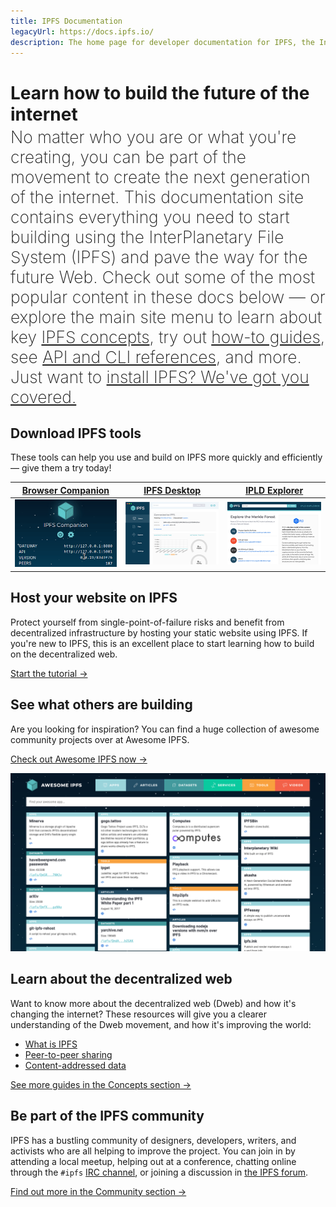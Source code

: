 ```yaml
---
title: IPFS Documentation
legacyUrl: https://docs.ipfs.io/
description: The home page for developer documentation for IPFS, the InterPlanetary File System.
---
```


# Learn how to build the future of the internet

<p style="font-size:1.65rem; font-weight: 200; line-height: 2rem; margin-top: -15px;">No matter who you are or what you're creating, you can be part of the movement to create the next generation of the internet. This documentation site contains everything you need to start building using the InterPlanetary File System (IPFS) and pave the way for the future Web. Check out some of the most popular content in these docs below — or explore the main site menu to learn about key <a href="/concepts/">IPFS concepts</a>, try out <a href="/how-to/">how-to guides</a>, see <a href="/reference/">API and CLI references</a>, and more. Just want to <a href="/install/">install IPFS? We've got you covered.</a></p>

## Download IPFS tools

These tools can help you use and build on IPFS more quickly and efficiently — give them a try today!

| [Browser Companion](https://github.com/ipfs-shipyard/ipfs-companion)   | [IPFS Desktop](https://github.com/ipfs-shipyard/ipfs-desktop)| [IPLD Explorer](https://explore.ipld.io/) |
| --- | --- | --- |
| ![The IFPS browser companion in Firefox.](./images/ipfs-companion.png) | ![The IPFS desktop app running on MacOS with the status tab open.](./images/ipfs-desktop.png) | ![The IPLD Explorer homepage.](./images/ipld-explorer.png) |

## Host your website on IPFS

Protect yourself from single-point-of-failure risks and benefit from decentralized infrastructure by hosting your static website using IPFS. If you're new to IPFS, this is an excellent place to start learning how to build on the decentralized web. 

[Start the tutorial →](/how-to/host-single-page-site/)

## See what others are building

Are you looking for inspiration? You can find a huge collection of awesome community projects over at Awesome IPFS. 

[Check out Awesome IPFS now →](https://awesome.ipfs.io/)

![The Awesome IPFS homepage.](./images/awesome-ipfs.png)

## Learn about the decentralized web

Want to know more about the decentralized web (Dweb) and how it's changing the internet? These resources will give you a clearer understanding of the Dweb movement, and how it's improving the world:

- [What is IPFS](/concepts/what-is-ipfs/)
- [Peer-to-peer sharing](/concepts/dht/)
- [Content-addressed data](/concepts/content-addressing/)

[See more guides in the Concepts section →](/concepts/)

## Be part of the IPFS community

IPFS has a bustling community of designers, developers, writers, and activists who are all helping to improve the project. You can join in by attending a local meetup, helping out at a conference, chatting online through the `#ipfs` [IRC channel](/community/irc), or joining a discussion in [the IPFS forum](https://discuss.ipfs.io/).

[Find out more in the Community section →](/community/)
